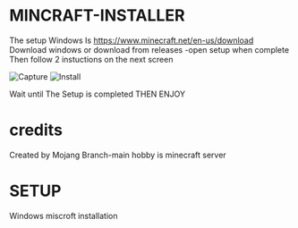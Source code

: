 # MINCRAFT-INSTALLER
The setup Windows Is https://www.minecraft.net/en-us/download Download windows or download from releases 
-open setup when complete Then follow 2 instuctions on the next screen

![Capture](https://user-images.githubusercontent.com/86622134/123834634-9edf4c80-d8d5-11eb-91e9-8d51d55ac1fd.PNG)
![Install](https://user-images.githubusercontent.com/86622134/123835383-73a92d00-d8d6-11eb-92b6-0ae5738a3e72.PNG)

Wait until The Setup is completed
THEN ENJOY

# credits
Created by Mojang 
Branch-main
hobby is minecraft server


# SETUP
Windows miscroft installation 



